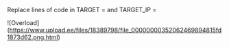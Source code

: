 Replace lines of code in TARGET = and TARGET_IP =

![Overload]
(https://www.upload.ee/files/18389798/file_00000000352062469894815fd1873d62.png.html)
